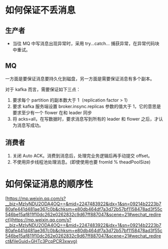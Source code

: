 # 如何保证不丢消息

## 生产者

- 当往 MQ 中写消息出现异常时，采用 try...catch... 捕获异常，在异常代码块中重试。

## MQ

一方面是要保证消息要持久化到磁盘，另一方面是需要保证消息有多个副本。

对于 kafka 而言，需要保证如下三点：

1. 要求每个 partition 的副本数大于 1（replication factor > 1）
2. 要求 kafka 服务端设置 broker.insync.replicas 参数的值大于 1，它的意思是要求至少有一个 flower 在和 leader 同步
3. 将 acks=all，在写数据时，要求消息写到所有的 leader 和 flower 之后，才认为消息写成功。

##  消费者

1. 关闭 Auto ACK。消费到消息后，处理完业务逻辑后再手动提交 offset。
2. 不使用异步线程池处理消息。(即使使用也要 fromId % theadPoolSize)



# 如何保证消息的顺序性

[https://mp.weixin.qq.com/s?__biz=MzIyNDU2ODA4OQ==&mid=2247483922&idx=1&sn=09214b2223b780afe441d481ae367c0b&chksm=e80db464df7a3d72b57bf1158478ad3f55c546be15af811f10dc262e0262832c9d67ff887047&scene=21#wechat_redirect](https://mp.weixin.qq.com/s?__biz=MzIyNDU2ODA4OQ==&mid=2247483922&idx=1&sn=09214b2223b780afe441d481ae367c0b&chksm=e80db464df7a3d72b57bf1158478ad3f55c546be15af811f10dc262e0262832c9d67ff887047&scene=21#wechat_redirect&fileGuid=GHTc3PcpPCR3xwvg)



